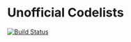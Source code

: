 # Unofficial Codelists

[![Build Status](https://travis-ci.com/codeforIATI/Unofficial-Codelists.svg?branch=master)](https://travis-ci.com/codeforIATI/Unofficial-Codelists)
